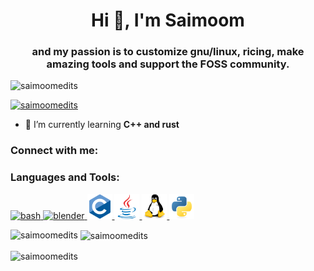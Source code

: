 <h1 align="center">Hi 👋, I'm Saimoom</h1>
<h3 align="center">and my passion is to customize gnu/linux, ricing, make amazing tools and support the FOSS community.</h3>

<p align="left"> <img src="https://komarev.com/ghpvc/?username=saimoomedits&label=Profile%20views&color=0e75b6&style=flat" alt="saimoomedits" /> </p>

<p align="left"> <a href="https://github.com/ryo-ma/github-profile-trophy"><img src="https://github-profile-trophy.vercel.app/?username=saimoomedits" alt="saimoomedits" /></a> </p>

- 🌱 I’m currently learning **C++ and rust**

<h3 align="left">Connect with me:</h3>
<p align="left">
</p>

<h3 align="left">Languages and Tools:</h3>
<p align="left"> <a href="https://www.gnu.org/software/bash/" target="_blank" rel="noreferrer"> <img src="https://www.vectorlogo.zone/logos/gnu_bash/gnu_bash-icon.svg" alt="bash" width="40" height="40"/> </a> <a href="https://www.blender.org/" target="_blank" rel="noreferrer"> <img src="https://download.blender.org/branding/community/blender_community_badge_white.svg" alt="blender" width="40" height="40"/> </a> <a href="https://www.cprogramming.com/" target="_blank" rel="noreferrer"> <img src="https://raw.githubusercontent.com/devicons/devicon/master/icons/c/c-original.svg" alt="c" width="40" height="40"/> </a> <a href="https://www.java.com" target="_blank" rel="noreferrer"> <img src="https://raw.githubusercontent.com/devicons/devicon/master/icons/java/java-original.svg" alt="java" width="40" height="40"/> </a> <a href="https://www.linux.org/" target="_blank" rel="noreferrer"> <img src="https://raw.githubusercontent.com/devicons/devicon/master/icons/linux/linux-original.svg" alt="linux" width="40" height="40"/> </a> <a href="https://www.python.org" target="_blank" rel="noreferrer"> <img src="https://raw.githubusercontent.com/devicons/devicon/master/icons/python/python-original.svg" alt="python" width="40" height="40"/> </a> </p>

<p><img align="left" src="https://github-readme-stats.vercel.app/api/top-langs?username=saimoomedits&show_icons=true&locale=en&layout=compact" alt="saimoomedits" /></p>

<p>&nbsp;<img align="center" src="https://github-readme-stats.vercel.app/api?username=saimoomedits&show_icons=true&locale=en" alt="saimoomedits" /></p>

<p><img align="center" src="https://github-readme-streak-stats.herokuapp.com/?user=saimoomedits&" alt="saimoomedits" /></p>
